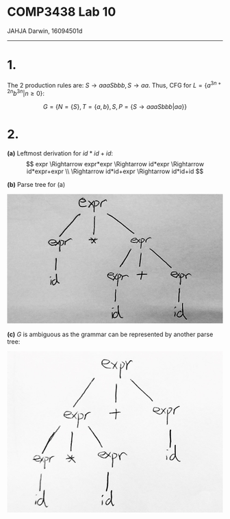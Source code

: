 # COMP3438 Lab 10

JAHJA Darwin, 16094501d

---

# 1.

The 2 production rules are: $S\to aaaSbbb, S\to aa$. Thus, CFG for $L = \{a^{3n+2n}b^{3n}|n\ge 0\}$:

$$
G = \{N = \{S\}, T = \{a,b\}, S, P = \{S\to aaaSbbb|aa\}\}
$$

# 2.

**(a)** Leftmost derivation for $id*id+id$:
$$
expr \Rightarrow expr*expr \Rightarrow id*expr \Rightarrow id*expr+expr \\
\Rightarrow id*id+expr \Rightarrow id*id+id
$$

**(b)** Parse tree for (a)

![](sc1.jpeg)

**(c)** $G$ is ambiguous as the grammar can be represented by another parse tree:

![](sc2.jpeg)
